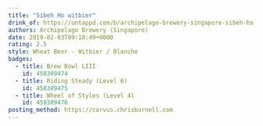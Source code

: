 ```yaml
---
title: "Sibeh Ho witbier"
drink_of: https://untappd.com/b/archipelago-brewery-singapore-sibeh-ho-witbier/2226688
authors: Archipelago Brewery (Singapore)
date: 2019-02-03T09:18:49+0000
rating: 2.5
style: Wheat Beer - Witbier / Blanche
badges:
  - title: Brew Bowl LIII
    id: 458309474
  - title: Riding Steady (Level 6)
    id: 458309475
  - title: Wheel of Styles (Level 4)
    id: 458309476
posting_method: https://corvus.chrisburnell.com
---
```

